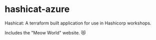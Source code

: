 # hashicat-azure
Hashicat: A terraform built application for use in Hashicorp workshops.

Includes the "Meow World" website. 😻



